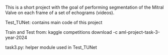 This is a short project with the goal of performing segmentation of the Mitral Valve on each frame of a set of echograms (videos).

Test_TUNet: contains main code of this project

Train and Test from: kaggle competitions download -c aml-project-task-3-year-2024

task3.py: helper module used in Test_TUNet
